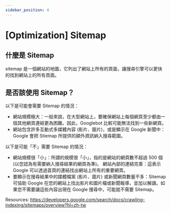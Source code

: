 ```yaml
---
sidebar_position: 4
---
```


# [Optimization] Sitemap

## 什麼是 Sitemap

sitemap 是一個網站的地圖，它列出了網站上所有的頁面，讓搜尋引擎可以更快的找到網站上的所有頁面。

## 是否該使用 Sitemap？

以下是可能會需要 Sitemap 的情況：

- 網站規模極大：一般來說，在大型網站上，要確保網站上每個網頁至少都由一個其他網頁連結更為困難。因此，Googlebot 比較可能無法找到一些新網頁。
- 網站包含許多互動式多媒體內容 (影片、圖片)，或是顯示在 Google 新聞中：Google 會把 Stiemap 所提供的額外資訊納入搜尋範圍。

以下是可能「不」需要 Sitemap 的情況：

- 網站規模很「小」：所謂的規模很「小」，指的是網站的網頁數不超過 500 個 (以您認為有需要納入搜尋結果的網頁為準)。
  網站內部的連結完善：這表示 Google 可以透過首頁的連結找出網站上所有的重要網頁。
- 要顯示在搜尋結果中的媒體檔案 (影片、圖片) 或新聞網頁數量不多：Sitemap 可協助 Google 在您的網站上找出影片和圖片檔或新聞報導，並加以解讀。如果您不需要讓這些內容出現在 Google 搜尋中，可能就不需要 Sitemap。

Resources: https://developers.google.com/search/docs/crawling-indexing/sitemaps/overview?hl=zh-tw
